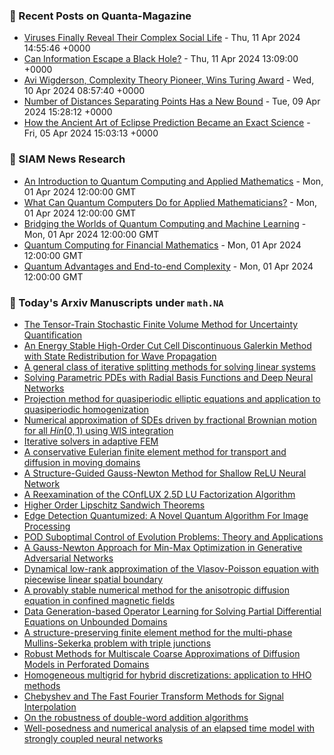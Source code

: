 ### 📝 Recent Posts on Quanta-Magazine
<!-- quanta starts -->
* <a href="https://www.quantamagazine.org/viruses-finally-reveal-their-complex-social-life-20240411/">Viruses Finally Reveal Their Complex Social Life</a> - Thu, 11 Apr 2024 14:55:46 +0000
* <a href="https://www.quantamagazine.org/can-information-escape-a-black-hole-20240411/">Can Information Escape a Black Hole?</a> - Thu, 11 Apr 2024 13:09:00 +0000
* <a href="https://www.quantamagazine.org/avi-wigderson-complexity-theory-pioneer-wins-turing-award-20240410/">Avi Wigderson, Complexity Theory Pioneer, Wins Turing Award</a> - Wed, 10 Apr 2024 08:57:40 +0000
* <a href="https://www.quantamagazine.org/number-of-distances-separating-points-has-a-new-bound-20240409/">Number of Distances Separating Points Has a New Bound</a> - Tue, 09 Apr 2024 15:28:12 +0000
* <a href="https://www.quantamagazine.org/how-the-ancient-art-of-eclipse-prediction-became-an-exact-science-20240405/">How the Ancient Art of Eclipse Prediction Became an Exact Science</a> - Fri, 05 Apr 2024 15:03:13 +0000
<!-- quanta ends -->

### 📝 SIAM News Research
<!-- siam-news starts -->
* <a href="https://sinews.siam.org/Details-Page/an-introduction-to-quantum-computing-and-applied-mathematics">An Introduction to Quantum Computing and Applied Mathematics</a> - Mon, 01 Apr 2024 12:00:00 GMT
* <a href="https://sinews.siam.org/Details-Page/what-can-quantum-computers-do-for-applied-mathematicians">What Can Quantum Computers Do for Applied Mathematicians?</a> - Mon, 01 Apr 2024 12:00:00 GMT
* <a href="https://sinews.siam.org/Details-Page/bridging-the-worlds-of-quantum-computing-and-machine-learning">Bridging the Worlds of Quantum Computing and Machine Learning</a> - Mon, 01 Apr 2024 12:00:00 GMT
* <a href="https://sinews.siam.org/Details-Page/quantum-computing-for-financial-mathematics">Quantum Computing for Financial Mathematics</a> - Mon, 01 Apr 2024 12:00:00 GMT
* <a href="https://sinews.siam.org/Details-Page/quantum-advantages-and-end-to-end-complexity">Quantum Advantages and End-to-end Complexity</a> - Mon, 01 Apr 2024 12:00:00 GMT
<!-- siam-news ends -->

### 📝 Today's Arxiv Manuscripts under ``math.NA``
<!-- arxiv-math-na starts -->
* <a href="https://arxiv.org/abs/2404.06574">The Tensor-Train Stochastic Finite Volume Method for Uncertainty Quantification</a>
* <a href="https://arxiv.org/abs/2404.06630">An Energy Stable High-Order Cut Cell Discontinuous Galerkin Method with State Redistribution for Wave Propagation</a>
* <a href="https://arxiv.org/abs/2404.06800">A general class of iterative splitting methods for solving linear systems</a>
* <a href="https://arxiv.org/abs/2404.06834">Solving Parametric PDEs with Radial Basis Functions and Deep Neural Networks</a>
* <a href="https://arxiv.org/abs/2404.06841">Projection method for quasiperiodic elliptic equations and application to quasiperiodic homogenization</a>
* <a href="https://arxiv.org/abs/2404.07013">Numerical approximation of SDEs driven by fractional Brownian motion for all $Hin(0,1)$ using WIS integration</a>
* <a href="https://arxiv.org/abs/2404.07126">Iterative solvers in adaptive FEM</a>
* <a href="https://arxiv.org/abs/2404.07130">A conservative Eulerian finite element method for transport and diffusion in moving domains</a>
* <a href="https://arxiv.org/abs/2404.05064">A Structure-Guided Gauss-Newton Method for Shallow ReLU Neural Network</a>
* <a href="https://arxiv.org/abs/2404.06713">A Reexamination of the COnfLUX 2.5D LU Factorization Algorithm</a>
* <a href="https://arxiv.org/abs/2404.06849">Higher Order Lipschitz Sandwich Theorems</a>
* <a href="https://arxiv.org/abs/2404.06889">Edge Detection Quantumized: A Novel Quantum Algorithm For Image Processing</a>
* <a href="https://arxiv.org/abs/2404.07015">POD Suboptimal Control of Evolution Problems: Theory and Applications</a>
* <a href="https://arxiv.org/abs/2404.07172">A Gauss-Newton Approach for Min-Max Optimization in Generative Adversarial Networks</a>
* <a href="https://arxiv.org/abs/2303.01856">Dynamical low-rank approximation of the Vlasov-Poisson equation with piecewise linear spatial boundary</a>
* <a href="https://arxiv.org/abs/2306.00423">A provably stable numerical method for the anisotropic diffusion equation in confined magnetic fields</a>
* <a href="https://arxiv.org/abs/2309.02446">Data Generation-based Operator Learning for Solving Partial Differential Equations on Unbounded Domains</a>
* <a href="https://arxiv.org/abs/2309.11948">A structure-preserving finite element method for the multi-phase Mullins-Sekerka problem with triple junctions</a>
* <a href="https://arxiv.org/abs/2310.15669">Robust Methods for Multiscale Coarse Approximations of Diffusion Models in Perforated Domains</a>
* <a href="https://arxiv.org/abs/2403.15858">Homogeneous multigrid for hybrid discretizations: application to HHO methods</a>
* <a href="https://arxiv.org/abs/2404.00414">Chebyshev and The Fast Fourier Transform Methods for Signal Interpolation</a>
* <a href="https://arxiv.org/abs/2404.05948">On the robustness of double-word addition algorithms</a>
* <a href="https://arxiv.org/abs/2310.02068">Well-posedness and numerical analysis of an elapsed time model with strongly coupled neural networks</a>
<!-- arxiv-math-na ends -->

